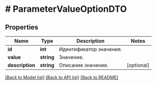 # # ParameterValueOptionDTO

## Properties

Name | Type | Description | Notes
------------ | ------------- | ------------- | -------------
**id** | **int** | Идентификатор значения. |
**value** | **string** | Значение. |
**description** | **string** | Описание значения. | [optional]

[[Back to Model list]](../../README.md#models) [[Back to API list]](../../README.md#endpoints) [[Back to README]](../../README.md)
